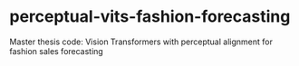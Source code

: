 # perceptual-vits-fashion-forecasting
Master thesis code: Vision Transformers with perceptual alignment for fashion sales forecasting
